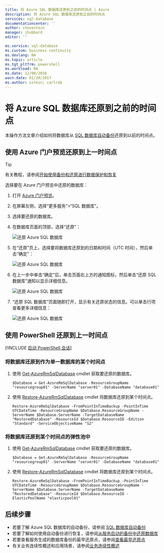 ```yaml
---
title: 将 Azure SQL 数据库还原到之前的时间点 | Azure
description: 将 Azure SQL 数据库还原到之前的时间点
services: sql-database
documentationcenter: ''
author: stevestein
manager: jhubbard
editor: ''

ms.service: sql-database
ms.custom: business continuity
ms.devlang: NA
ms.topic: article
ms.tgt_pltfrm: powershell
ms.workload: NA
ms.date: 12/08/2016
wacn.date: 01/20/2017
ms.author: sstein; carlrab
---
```


# 将 Azure SQL 数据库还原到之前的时间点 

本操作方法文章介绍如何将数据库从 [SQL 数据库自动备份](./sql-database-automated-backups.md)还原到以前的时间点。

## 使用 Azure 门户预览还原到上一时间点

> [!TIP]
有关教程，请参阅[开始使用备份和还原进行数据保护和恢复](./sql-database-get-started-backup-recovery.md)
>

选择要在 Azure 门户预览中还原的数据库：

1. 打开 [Azure 门户预览](https://portal.azure.cn)。
2. 在屏幕左侧，选择“更多服务”>“SQL 数据库”。
3. 选择要还原的数据库。
4. 在数据库页面的顶部，选择“还原”：

   ![还原 Azure SQL 数据库](./media/sql-database-point-in-time-restore-portal/restore.png)  

5. 在“还原”页上，选择要将数据库还原到的日期和时间（UTC 时间），然后单击“确定”：

   ![还原 Azure SQL 数据库](./media/sql-database-point-in-time-restore-portal/restore-details.png)  

6. 在上一步中单击“确定”后，单击页面右上方的通知图标，然后单击“还原 SQL 数据库”通知以显示详细信息。

    ![还原 Azure SQL 数据库](./media/sql-database-point-in-time-restore-portal/notification-icon.png)  

7. “还原 SQL 数据库”页面随即打开，显示有关还原状态的信息。可以单击行项查看更多详细信息：

    ![还原 Azure SQL 数据库](./media/sql-database-point-in-time-restore-portal/inprogress.png)  

## 使用 PowerShell 还原到上一时间点

[!INCLUDE [启动 PowerShell 会话](../../includes/sql-database-powershell-h3.md)]

### 将数据库还原到作为单一数据库的某个时间点
1. 使用 [Get-AzureRmSqlDatabase](https://msdn.microsoft.com/zh-cn/library/azure/mt603648(v=azure.300).aspx) cmdlet 获取要还原的数据库。

    ```
    $Database = Get-AzureRmSqlDatabase -ResourceGroupName "resourcegroup01" -ServerName "server01" -DatabaseName "database01"
    ```
2. 使用 [Restore-AzureRmSqlDatabase](https://msdn.microsoft.com/zh-cn/library/azure/mt693390(v=azure.300).aspx) cmdlet 将数据库还原到某个时间点。

    ```
    Restore-AzureRmSqlDatabase -FromPointInTimeBackup -PointInTime UTCDateTime -ResourceGroupName $Database.ResourceGroupName -ServerName $Database.ServerName -TargetDatabaseName "RestoredDatabase" -ResourceId $Database.ResourceID -Edition "Standard" -ServiceObjectiveName "S2"
    ```

### 将数据库还原到某个时间点的弹性池中
1. 使用 [Get-AzureRmSqlDatabase](https://msdn.microsoft.com/zh-cn/library/azure/mt603648(v=azure.300).aspx) cmdlet 获取要还原的数据库。

    ```
    $Database = Get-AzureRmSqlDatabase -ResourceGroupName "resourcegroup01" -ServerName "server01" -DatabaseName "database01"
    ```
2. 使用 [Restore-AzureRmSqlDatabase](https://msdn.microsoft.com/zh-cn/library/azure/mt693390(v=azure.300).aspx) cmdlet 将数据库还原到某个时间点。

    ```
    Restore-AzureRmSqlDatabase -FromPointInTimeBackup -PointInTime UTCDateTime -ResourceGroupName $Database.ResourceGroupName -ServerName $Database.ServerName -TargetDatabaseName "RestoredDatabase" -ResourceId $Database.ResourceID -ElasticPoolName "elasticpool01"
    ```

## 后续步骤
* 若要了解 Azure SQL 数据库的自动备份，请参阅 [SQL 数据库自动备份](./sql-database-automated-backups.md)
* 若要了解如何使用自动备份进行恢复，请参阅[从服务启动的备份中还原数据库](./sql-database-recovery-using-backups.md)
* 若要查看服务生成的数据库备份的最早还原点，请参阅[查看最早还原点](./sql-database-view-oldest-restore-point.md)
* 有关业务连续性概述和应用场景，请参阅[业务连续性概述](./sql-database-business-continuity.md)

<!---HONumber=Mooncake_0116_2017-->